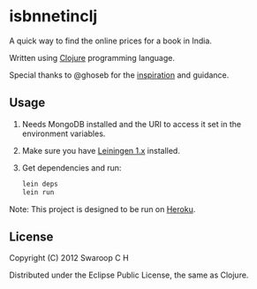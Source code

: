 # isbnnetinclj

A quick way to find the online prices for a book in India.

Written using [Clojure](http://clojure.org) programming language.

Special thanks to @ghoseb for the [inspiration](https://github.com/ghoseb/isbn.clj/blob/master/src/isbn/core.clj) and guidance.

## Usage

1. Needs MongoDB installed and the URI to access it set in the environment variables.

2. Make sure you have [Leiningen 1.x](http://leiningen.org/) installed.

3. Get dependencies and run:

    ```bash
    lein deps
    lein run
    ```

Note: This project is designed to be run on [Heroku](http://www.heroku.com).

## License

Copyright (C) 2012 Swaroop C H

Distributed under the Eclipse Public License, the same as Clojure.


